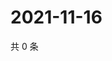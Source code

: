 # 2021-11-16

共 0 条

<!-- BEGIN WEIBO -->
<!-- 最后更新时间 Tue Nov 16 2021 07:11:43 GMT+0800 (China Standard Time) -->

<!-- END WEIBO -->
